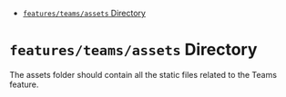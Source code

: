<!-- START doctoc generated TOC please keep comment here to allow auto update -->
<!-- DON'T EDIT THIS SECTION, INSTEAD RE-RUN doctoc TO UPDATE -->

- [`features/teams/assets` Directory](#featuresteamsassets-directory)

<!-- END doctoc generated TOC please keep comment here to allow auto update -->

# `features/teams/assets` Directory

The assets folder should contain all the static files related to the Teams feature.
